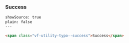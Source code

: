 ### Success

```html
showSource: true
plain: false
---

<span class="vf-utility-typo--success">Success</span>

  
```
